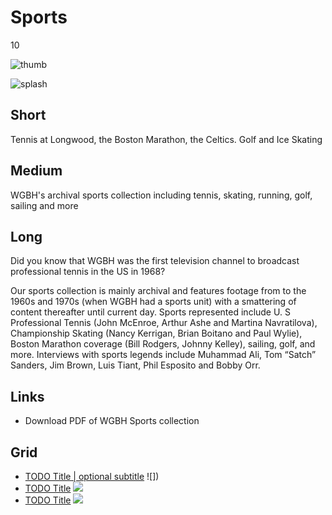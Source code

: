 # Sports

10

![thumb](https://s3.amazonaws.com/wgbhstocksales.org/content/collections/sports/BostonMarathon_01_348x196.png)

![splash](http://placehold.it/770x433)

## Short

Tennis at Longwood, the Boston Marathon, the Celtics.
Golf and Ice Skating

## Medium

WGBH's archival sports collection including tennis, skating, running, golf, sailing and more

## Long

Did you know that WGBH was the first television channel to broadcast professional 
tennis in the US in 1968?  

Our sports collection is mainly archival and features footage from to the 1960s 
and 1970s (when WGBH had a sports unit) with a smattering of content thereafter 
until current day.  Sports represented include U. S Professional Tennis (John McEnroe, 
Arthur Ashe and Martina Navratilova), Championship Skating (Nancy Kerrigan, Brian 
Boitano and Paul Wylie), Boston Marathon coverage (Bill Rodgers, Johnny Kelley), 
sailing, golf, and more.  Interviews with sports legends include Muhammad Ali, 
Tom “Satch” Sanders, Jim Brown, Luis Tiant, Phil Esposito and Bobby Orr.

## Links

- Download PDF of WGBH Sports collection

## Grid

- [TODO Title | optional subtitle](/TODO) ![])
- [TODO Title](/TODO) ![](http://placehold.it/348x196)
- [TODO Title](/TODO) ![](http://placehold.it/348x196)
